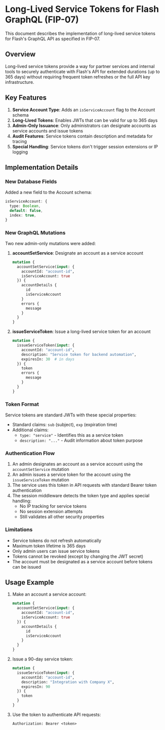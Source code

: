 # Long-Lived Service Tokens for Flash GraphQL (FIP-07)

This document describes the implementation of long-lived service tokens for Flash's GraphQL API as specified in FIP-07.

## Overview

Long-lived service tokens provide a way for partner services and internal tools to securely authenticate with Flash's API for extended durations (up to 365 days) without requiring frequent token refreshes or the full API key infrastructure.

## Key Features

1. **Service Account Type**: Adds an `isServiceAccount` flag to the Account schema
2. **Long-Lived Tokens**: Enables JWTs that can be valid for up to 365 days
3. **Admin-Only Issuance**: Only administrators can designate accounts as service accounts and issue tokens
4. **Audit Features**: Service tokens contain description and metadata for tracing
5. **Special Handling**: Service tokens don't trigger session extensions or IP logging

## Implementation Details

### New Database Fields

Added a new field to the Account schema:

```typescript
isServiceAccount: {
  type: Boolean,
  default: false,
  index: true,
}
```

### New GraphQL Mutations

Two new admin-only mutations were added:

1. **accountSetService**: Designate an account as a service account
   ```graphql
   mutation {
     accountSetService(input: {
       accountId: "account-id",
       isServiceAccount: true
     }) {
       accountDetails {
         id
         isServiceAccount
       }
       errors {
         message
       }
     }
   }
   ```

2. **issueServiceToken**: Issue a long-lived service token for an account
   ```graphql
   mutation {
     issueServiceToken(input: {
       accountId: "account-id",
       description: "Service token for backend automation",
       expiresIn: 30  # in days
     }) {
       token
       errors {
         message
       }
     }
   }
   ```

### Token Format

Service tokens are standard JWTs with these special properties:

- Standard claims: `sub` (subject), `exp` (expiration time)
- Additional claims:
  - `type: "service"` - Identifies this as a service token
  - `description: "..."` - Audit information about token purpose

### Authentication Flow

1. An admin designates an account as a service account using the `accountSetService` mutation
2. An admin issues a service token for the account using the `issueServiceToken` mutation
3. The service uses this token in API requests with standard Bearer token authentication
4. The session middleware detects the token type and applies special handling:
   - No IP tracking for service tokens
   - No session extension attempts
   - Still validates all other security properties

### Limitations

- Service tokens do not refresh automatically
- Maximum token lifetime is 365 days
- Only admin users can issue service tokens
- Tokens cannot be revoked (except by changing the JWT secret)
- The account must be designated as a service account before tokens can be issued

## Usage Example

1. Make an account a service account:
   ```graphql
   mutation {
     accountSetService(input: {
       accountId: "account-id",
       isServiceAccount: true
     }) {
       accountDetails {
         id
         isServiceAccount
       }
     }
   }
   ```

2. Issue a 90-day service token:
   ```graphql
   mutation {
     issueServiceToken(input: {
       accountId: "account-id",
       description: "Integration with Company X",
       expiresIn: 90
     }) {
       token
     }
   }
   ```

3. Use the token to authenticate API requests:
   ```
   Authorization: Bearer <token>
   ```